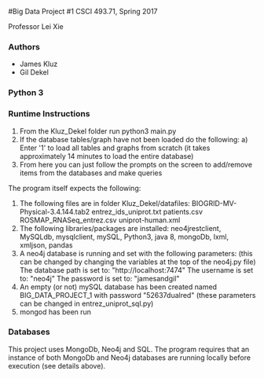 #Big Data Project #1
CSCI 493.71, Spring 2017

Professor Lei Xie

### Authors
- James Kluz
- Gil Dekel

### Python 3

### Runtime Instructions
1. From the Kluz_Dekel folder run python3 main.py
2. If the database tables/graph have not been loaded do the following:
    a) Enter '1' to load all tables and graphs from scratch (it takes approximately 14 minutes to load the entire database)
3. From here you can just follow the prompts on the screen to add/remove items from the databases and make queries

The program itself expects the following:
1. The following files are in folder Kluz_Dekel/datafiles: BIOGRID-MV-Physical-3.4.144.tab2 entrez_ids_uniprot.txt patients.csv ROSMAP_RNASeq_entrez.csv uniprot-human.xml
2. The following libraries/packages are installed: neo4jrestclient, MySQLdb, mysqlclient, mySQL, Python3, java 8, mongoDb, lxml, xmljson, pandas
3. A neo4j database is running and set with the following parameters: (this can be changed by changing the variables at the top of the neo4j.py file)
      The database path is set to: "http://localhost:7474"
      The username is set to: "neo4j"
      The password is set to: "jamesandgil"
4. An empty (or not) mySQL database has been created named BIG_DATA_PROJECT_1 with password "52637dualred" (these parameters can be changed in entrez_uniprot_sql.py)
5. mongod has been run 

### Databases
This project uses MongoDb, Neo4j and SQL. The program requires that an instance of both MongoDb and Neo4j databases are running locally before execution (see details above). 
